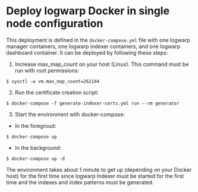 # Deploy logwarp Docker in single node configuration

This deployment is defined in the `docker-compose.yml` file with one logwarp manager containers, one logwarp indexer containers, and one logwarp dashboard container. It can be deployed by following these steps:

1. Increase max_map_count on your host (Linux). This command must be run with root permissions:

```
$ sysctl -w vm.max_map_count=262144
```

2. Run the certificate creation script:

```
$ docker-compose -f generate-indexer-certs.yml run --rm generator
```

3. Start the environment with docker-compose:

- In the foregroud:

```
$ docker-compose up
```

- In the background:

```
$ docker-compose up -d
```

The environment takes about 1 minute to get up (depending on your Docker host) for the first time since logwarp Indexer must be started for the first time and the indexes and index patterns must be generated.
